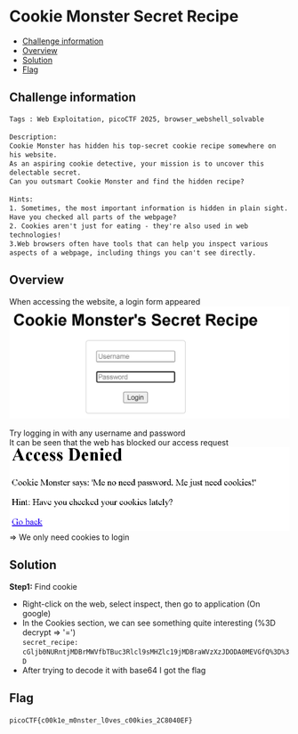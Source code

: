 # Cookie Monster Secret Recipe
- [Challenge information](#challenge-information)
- [Overview](#overview)
- [Solution](#solution)
- [Flag](#flag)

## Challenge information
```text
Tags : Web Exploitation, picoCTF 2025, browser_webshell_solvable

Description: 
Cookie Monster has hidden his top-secret cookie recipe somewhere on his website. 
As an aspiring cookie detective, your mission is to uncover this delectable secret. 
Can you outsmart Cookie Monster and find the hidden recipe?

Hints:
1. Sometimes, the most important information is hidden in plain sight. Have you checked all parts of the webpage?
2. Cookies aren't just for eating - they're also used in web technologies!
3.Web browsers often have tools that can help you inspect various aspects of a webpage, including things you can't see directly.
```
## Overview
When accessing the website, a login form appeared  
![alt text](/picoCTF/Static/Images/Cookies/image1.png)  
  
Try logging in with any username and password  
It can be seen that the web has blocked our access request  
![alt text](/picoCTF/Static/Images/Cookies/image2.png)  
=> We only need cookies to login
## Solution
**Step1:** Find cookie  
* Right-click on the web, select inspect, then go to application (On google)  
* In the Cookies section, we can see something quite interesting (%3D decrypt => '=')  
`secret_recipe: cGljb0NURntjMDBrMWVfbTBuc3Rlcl9sMHZlc19jMDBraWVzXzJDODA0MEVGfQ%3D%3D`  
* After trying to decode it with base64 I got the flag
## Flag
`picoCTF{c00k1e_m0nster_l0ves_c00kies_2C8040EF}`
